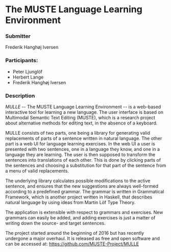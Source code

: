 The MUSTE Language Learning Environment
===

### Submitter

Frederik Hanghøj Iversen

### Participants:

  * Peter Ljunglöf
  * Herbert Lange
  * Frederik Hanghøj Iversen

### Description

*MULLE* -- The MUSTE Language Learning Environment -- is a web-based
interactive tool for learning a new language.  The user interface is
based on Multimodal Semantic Text Editing (MUSTE), which is a research
project about alternative methods for editing text, in the absence of
a keyboard.

MULLE consists of two parts, one being a library for generating valid
replacements of parts of a sentence written in natural language.  The
other part is a web UI for language learning exercises.  In the web UI
a user is presented with two sentences, one in a language they know,
and one in a language they are learning.  The user is then supposed to
transform the sentences into translations of each other.  This is done
by clicking parts of the sentences and choosing a substitution for
that part of the sentence from a menu of valid replacements.

The underlying library calculates possible modifications to the active
sentence, and ensures that the new suggestions are always well-formed
according to a predefined grammar.  The grammar is written in
Grammatical Framework, which is another project written in Haskell,
that describes natural language by using ideas from Martin Löf Type
Theory.

The application is extensible with respect to grammars and
exercises.  New grammars can easily be added, and adding exercises is
just a matter of writing down the source- and target sentences.

The project started around the beginning of 2016 but has recently
undergone a major overhaul.  It is released as free and open software
and can be accessed at: https://github.com/MUSTE-Project/MULLE
